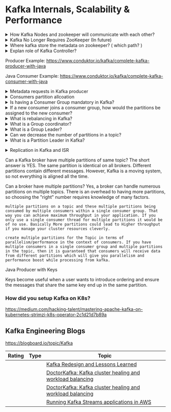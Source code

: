 # Kafka Internals, Scalability & Performance

<details>
<summary>How Kafka Nodes and zookeeper will communicate with each other?</summary>

Apache Kafka uses Zookeeper to select a controller, to maintain cluster membership and to store configuration, including the list of topics in the cluster.

In order to remain part of the Kafka cluster, each broker has to send keep-alive to Zookeeper in regular intervals. This is something every Zookeeper client does by default. If the broker doesn't heartbeat Zookeeper every zookeeper.session.timeout.ms milliseconds (6000 by default), Zookeeper will assume the broker is dead. This will cause leader election for all partitions that had a leader on that broker. If this broker happened to be the controller, you will also see a new controller elected.

https://stackoverflow.com/questions/54013250/how-kafka-nodes-and-zookeeper-will-communicate-with-each-other
</details>

<details>
    <summary>Kafka No Longer Requires ZooKeeper (In future)</summary>

Until now, Apache ZooKeeper was used by Kafka as a metadata store. Metadata for partitions and brokers were stored to the ZooKeeper quorum that was also responsible for Kafka Controller election.

In upcoming release v2.8.0, ZooKeeper can be replaced by an internal Raft quorum of controllers. When Kafka Raft Metadata mode is enabled, Kafka will store its metadata and configurations into a topic called @metadata. This internal topic is managed by the internal quorum and replicated across the cluster. The nodes of the cluster can now serve as brokers, controllers or both (called combined nodes).
    https://towardsdatascience.com/kafka-no-longer-requires-zookeeper-ebfbf3862104 
</details>

<details>
    <summary>Where kafka store the metadata on zookeeper? ( which path? )</summary>

It depends which metadata!

By default, Kafka uses a number of paths in zookeeper:
- /brokers: This contains alive brokers as well as topics configuration, assignments and current ISRs (In-Syn Replicas)
    /controller: This ZNode is owned by the current controller in the Kafka cluster
    /admin: This contains delete topic requests
    /config: This contains overriden configs for brokers, quotas
    And the list goes on ...
https://stackoverflow.com/questions/54989802/where-kafka-store-the-meta-data-on-zookeeper-which-path
</details>

<details>
    <summary>Explan role of Kafka Controller?</summary>
Kafka controller is a thread that runs inside only one broker in a Kafka cluster i.e. If we have a cluster of N brokers then there will be only one broker that is the controller.

It is like a brain for the cluster so that the cluster functions in a smooth and resilient way.

Whenever a Kafka Cluster is spun up, the brokers will first create a session with the zookeeper and the brokers will try to create an ephemeral node “/controller” inside the zookeeper. The broker that will be able to successfully create the “/controller” node will become the controller.

The rest of the brokers will create a watch on this “/controller” node.
    
As soon as the controller goes down or its session with the zookeeper is lost then this znode will be deleted and the rest of the brokers will be notified, and a new controller will be elected again.
    
    In a Kafka cluster, one of the brokers serves as the controller, which is responsible for managing the states of partitions and replicas and for performing administrative tasks like reassigning partitions. At any given time there is only one controller broker in your cluster.
    
</details>

Producer Example: https://www.conduktor.io/kafka/complete-kafka-producer-with-java

Java Consumer Example: https://www.conduktor.io/kafka/complete-kafka-consumer-with-java

<details>
    <summary>Metadata requests in Kafka producer</summary>
The first time the producer makes a metadata request is when it connects to the bootstrap servers that you set in the client configuration. Of course, it can be just one broker or more but not necessarily all the brokers in the cluster (so the metadata request is not for each broker). In this way, the producer gets information about where are the topics that it wants to send messages. During its life, more metadata requests can be done when it receives an error connecting to the broker leader for the partition it's writing, in this case, it needs to know which broker is the new leader for connecting to it (if not connected yet for other topics) and starting to send.
https://stackoverflow.com/questions/56794122/metadata-requests-in-kafka-producer
</details>

<details>
    <summary>Consumers partition allcoation</summary>
The consumers in a group divide the topic partitions as fairly amongst themselves as possible by establishing that each partition is only consumed by a single consumer from the group. When the number of consumers is lower than partitions, same consumers are going to read messages from more than one partition.

Ideally, the number of partitions should be equal to the number of consumers. Should the number of consumers be greater, the excess consumers were to be idle, wasting client resources. If the number of partitions is greater, some consumers will read from multiple partitions, which should not be an issue unless the ordering of messages is important.
</details>
        
<details>
    <summary>Is having a Consumer Group mandatory in Kafka?</summary>

Yes, it is mandatory to specify Kafka which consumer would belong to which consumer group. If you do not set the consumer group id in your app, you will get an exception. If you start a consumer to consume from a topic using the Kafka CLI command, then a new random consumer group is created with the name console-consumer-<some_random_number> and the consumer automatically falls under this consumer group.
    
https://medium.com/javarevisited/kafka-partitions-and-consumer-groups-in-6-mins-9e0e336c6c00
    
</details>

<details>
    <summary>If a new consumer joins a consumer group, how would the partitions be assigned to the new consumer?</summary>

Let’s say we have 1 topic with 3 partitions; and 1 consumer group consisting of 2 consumers. Out of the 3 partitions, 2 would be assigned to one consumer and the remaining partition would be assigned to the other consumer. Now, consider these two cases

    Case 1: If a new consumer joins the consumer group, rebalancing happens and each consumer is now assigned to a single partition (since we have equal number of partitions and consumers).
    Case 2: If a consumer goes down, then there’d be only 1 consumer left in the consumer group and all the partitions would be assigned to this consumer through rebalancing.
</details>
    
<details>
    <summary>What is rebalancing in Kafka?</summary>

A. Rebalancing is the re-assignment of partition ownership among consumers within a given consumer group such that every consumer in a consumer group is assigned one or more partitions. Rebalancing happens when:

    A new consumer joins the consumer group
    An existing consumer goes down
    New partitions are added
    An existing consumer is considered dead by the Group coordinator
</details>
    
<details>
    <summary>What is a Group coordinator?</summary>

A. A Group coordinator is a kafka broker which receives heartbeats from all consumers of a consumer group. Every consumer group has a group coordinator.

</details>
    
<details>
    <summary> What is a Group Leader?</summary>

A. The first consumer that joins a consumer group is called the Group Leader of that consumer group
</details>
    
<details>
    <summary>Can we decrease the number of partitions in a topic?</summary>

A. Apache Kafka doesn’t support decreasing the partitions of a topic. Since, all the data sent to a topic is sent to all the partitions and removing one of them means data loss.
</details>
    
<details>
    <summary>What is a Partition Leader in Kafka?</summary>

In Kafka, there is a concept of leader for each partition.

At any point in time, a partition can have only one broker as the leader. And only that leader can serve the data for the partition. Followers will sync the data from the leader.
    </details>
    
<details>
    <summary>Replication in Kafka and ISR</summary>

In Kafka, replication happens at the partition level i.e. copies of the partition are maintained at multiple broker instances.

When we say a topic has a replication factor of 3, this means we will be having three copies of each of its partitions. Kafka considers that a record is committed when all replicas in the In-Sync Replica set (ISR) have confirmed that they have taking the record into account.

While creating a Kafka topic, we can define replication-factor, the number of copies we want to have for the data. We define this using the  config setting.

ISR indicates replicas are In Sync with the partition leader, i.e. those followers that have the same data as the leader.
    </details>
    
Can a Kafka broker have multiple partitions of same topic?
    The short answer is YES. The same partition is identical on all brokers. Different partitions contain different messages. However, Kafka is a moving system, so not everything is aligned all the time.

Can a broker have multiple partitions?
Yes, a broker can handle numerous partitions on multiple topics. There is an overhead to having more partitions, so choosing the "right" number requires knowledge of many factors.    
    
    
    multiple partitions on a topic and these multiple partitions being consumed by multiple consumers within a single consumer group. That way you can achieve maximum throughput in your application. If you only use a single consumer thread for multiple partitions it would be of no use. Basically More partitions could lead to Higher throughput if you manage your cluster resources cleverly.
    
    create multiple partitions for the Topic in terms of parallelism/performance in the context of consumers. If you have multiple consumers in a single consumer group and multiple partitions in the topic, then it is guaranteed that consumers will receive data from different partitions which will give you parallelism and performance boost while processing from kafka. 
    
Java Producer with Keys

Keys become useful when a user wants to introduce ordering and ensure the messages that share the same key end up in the same partition.



### How did you setup Kafka on K8s?
    
https://medium.com/hacking-talent/mastering-apache-kafka-on-kubernetes-strimzi-k8s-operator-2c1d21d7b89a
  

## Kafka Engineering Blogs

https://blogboard.io/topic/Kafka

|Rating|Type|Topic
------------: | ------------- | -------------
|||[Kafka Redesign and Lessons Learned](https://www.moengage.com/blog/kafka-at-moengage/)|
|||[DoctorKafka: Kafka cluster healing and workload balancing](https://medium.com/pinterest-engineering/open-sourcing-doctorkafka-kafka-cluster-healing-and-workload-balancing-e51ad25b6b17)
|||[DoctorKafka: Kafka cluster healing and workload balancing](https://medium.com/pinterest-engineering/open-sourcing-doctorkafka-kafka-cluster-healing-and-workload-balancing-e51ad25b6b17)
|||[Running Kafka Streams applications in AWS](https://engineering.zalando.com/posts/2017/11/running-kafka-streams-applications-aws.html)



